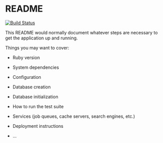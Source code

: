 # README

[![Build Status](https://travis-ci.org/DanBonehill/spaces.svg?branch=master)](https://travis-ci.org/DanBonehill/spaces)

This README would normally document whatever steps are necessary to get the
application up and running.

Things you may want to cover:

* Ruby version

* System dependencies

* Configuration

* Database creation

* Database initialization

* How to run the test suite

* Services (job queues, cache servers, search engines, etc.)

* Deployment instructions

* ...
